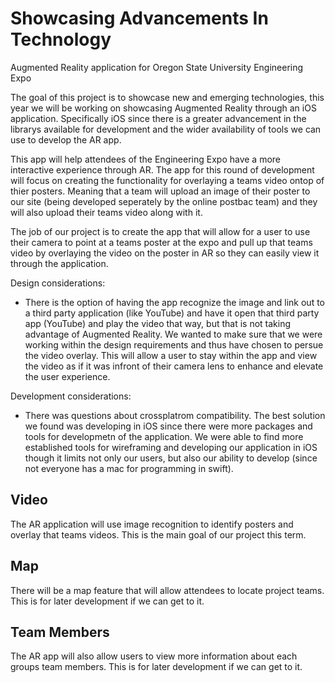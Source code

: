 # Showcasing Advancements In Technology
Augmented Reality application for Oregon State University Engineering Expo


The goal of this project is to showcase new and emerging technologies, this year we will be working on showcasing Augmented Reality through an iOS application. Specifically iOS since there is a greater advancement in the librarys available for development and the wider availability of tools we can use to develop the AR app.

This app will help attendees of the Engineering Expo have a more interactive experience through AR. The app for this round of development will focus on creating the functionality for overlaying a teams video ontop of thier posters. Meaning that a team will upload an image of their poster to our site (being developed seperately by the online postbac team) and they will also upload their teams video along with it.

The job of our project is to create the app that will allow for a user to use their camera to point at a teams poster at the expo and pull up that teams video by overlaying the video on the poster in AR so they can easily view it through the application.

Design considerations:
  - There is the option of having the app recognize the image and link out to a third party application (like YouTube) and have it open that third party app (YouTube) and play the video that way, but that is not taking advantage of Augmented Reality. We wanted to make sure that we were working within the design requirements and thus have chosen to persue the video overlay. This will allow a user to stay within the app and view the video as if it was infront of their camera lens to enhance and elevate the user experience.

Development considerations:
  - There was questions about crossplatrom compatibility. The best solution we found was developing in iOS since there were more packages and tools for developmetn of the application. We were able to find more established tools for wireframing and developing our application in iOS though it limits not only our users, but also our ability to develop (since not everyone has a mac for programming in swift).


## Video
The AR application will use image recognition to identify posters and overlay that teams videos. This is the main goal of our project this term.

## Map
There will be a map feature that will allow attendees to locate project teams. This is for later development if we can get to it.

## Team Members
The AR app will also allow users to view more information about each groups team members. This is for later development if we can get to it.
